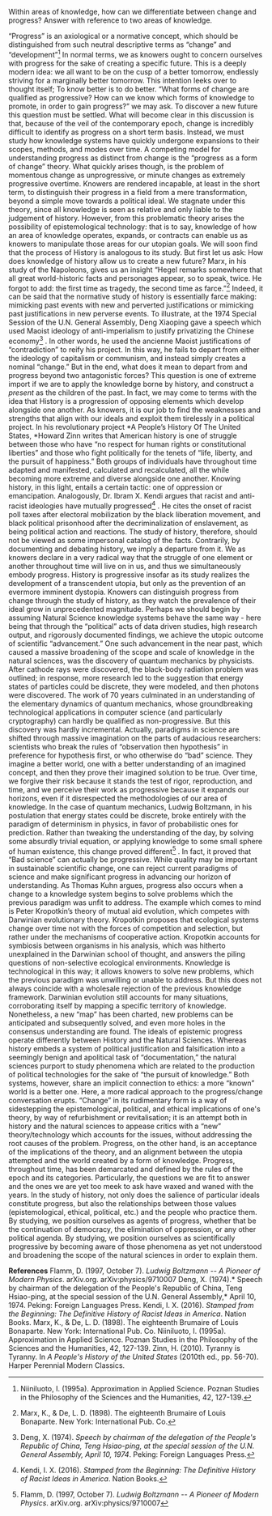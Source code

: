 Within areas of knowledge, how can we differentiate between change and progress? Answer with reference to two areas of knowledge.

“Progress” is an axiological or a normative concept, which should be distinguished from such neutral descriptive terms as “change” and “development”[^1] In normal terms, we as knowers ought to concern ourselves with progress for the sake of creating a specific future. This is a deeply modern idea: we all want to be on the cusp of a better tomorrow, endlessly striving for a marginally better tomorrow. This intention leeks over to thought itself; To know better is to do better. “What forms of change are qualified as progressive? How can we know which forms of knowledge to promote, in order to gain progress?” we may ask. To discover a new future this question must be settled. What will become clear in this discussion is that, because of the veil of the contemporary epoch, change is incredibly difficult to identify as progress on a short term basis. Instead, we must study how knowledge systems have quickly undergone expansions to their scopes, methods, and modes over time.
A competing model for understanding progress as distinct from change is the “progress as a form of change” theory. What quickly arises though, is the problem of momentous change as unprogressive, or minute changes as extremely progressive overtime. Knowers are rendered incapable, at least in the short term, to distinguish their progress in a field from a mere transformation, beyond a simple move towards a political ideal. We stagnate under this theory, since all knowledge is seen as relative and only liable to the judgement of history. However, from this problematic theory arises the possibility of epistemological technology: that is to say, knowledge of how an area of knowledge operates, expands, or contracts can enable us as knowers to manipulate those areas for our utopian goals.
We will soon find that the process of History is analogous to its study. But first let us ask: How does knowledge of history allow us to create a new future? Marx, in his study of the Napoleons, gives us an insight “Hegel remarks somewhere that all great world-historic facts and personages appear, so to speak, twice. He forgot to add: the first time as tragedy, the second time as farce.”[^2] Indeed, it can be said that the normative study of history is essentially farce making: mimicking past events with new and perverted justifications or mimicking past justifications in new perverse events. To illustrate, at the 1974 Special Session of the U.N. General Assembly, Deng Xiaoping gave a speech which used Maoist ideology of anti-imperialism to justify privatizing the Chinese economy[^3] . In other words, he used the ancienne Maoist justifications of “contradiction” to reify his project. In this way, he fails to depart from either the ideology of capitalism or communism, and instead simply creates a nominal “change.”
But in the end, what does it mean to depart from and progress beyond two antagonistic forces? This question is one of extreme import if we are to apply the knowledge borne by history, and construct a *present* as the children of the past. In fact, we may come to terms with the idea that History is a progression of opposing elements which develop alongside one another. As knowers, it is our job to find the weaknesses and strengths that align with our ideals and exploit them tirelessly in a political project. In his revolutionary project *A People’s History Of The United States, *Howard Zinn writes that American history is one of struggle between those who have “no respect for human rights or constitutional liberties” and those who fight politically for the tenets of “life, liberty, and the pursuit of happiness.” Both groups of individuals have throughout time adapted and manifested, calculated and recalculated, all the while becoming more extreme and diverse alongside one another. Knowing history, in this light, entails a certain tactic: one of oppression or emancipation. Analogously, Dr. Ibram X. Kendi argues that racist and anti-racist ideologies have mutually progressed[^4] . He cites the onset of racist poll taxes after electoral mobilization by the black liberation movement, and black political prisonhood after the decriminalization of enslavement, as being political action and reactions. The study of history, therefore, should not be viewed as some impersonal catalog of the facts. Contrarily, by documenting and debating history, we imply a departure from it. We as knowers declare in a very radical way that the struggle of one element or another throughout time will live on in us, and thus we simultaneously embody progress. History is progressive insofar as its study realizes the development of a transcendent utopia, but only as the prevention of an evermore imminent dystopia. Knowers can distinguish progress from change through the study of history, as they watch the prevalence of their ideal grow in unprecedented magnitude.
Perhaps we should begin by assuming Natural Science knowledge systems behave the same way - here being that through the “political” acts of data driven studies, high research output, and rigorously documented findings, we achieve the utopic outcome of scientific “advancement.” One such advancement in the near past, which caused a massive broadening of the scope and scale of knowledge in the natural sciences, was the discovery of quantum mechanics by physicists. After cathode rays were discovered, the black-body radiation problem was outlined; in response, more research led to the suggestion that energy states of particles could be discrete, they were modeled, and then photons were discovered. The work of 70 years culminated in an understanding of the elementary dynamics of quantum mechanics, whose groundbreaking technological applications in computer science (and particularly cryptography) can hardly be qualified as non-progressive.
But this discovery was hardly incremental. Actually, paradigms in science are shifted through massive imagination on the parts of audacious researchers: scientists who break the rules of “observation then hypothesis” in preference for hypothesis first, or who otherwise do “bad” science. They imagine a better world, one with a better understanding of an imagined concept, and then they prove their imagined solution to be true. Over time, we forgive their risk because it stands the test of rigor, reproduction, and time, and we perceive their work as progressive because it expands our horizons, even if it disrespected the methodologies of our area of knowledge. In the case of quantum mechanics,  Ludwig Boltzmann, in his postulation that energy states could be discrete, broke entirely with the paradigm of determinism in physics, in favor of probabilistic ones for prediction. Rather than tweaking the understanding of the day, by solving some absurdly trivial equation, or applying knowledge to some small sphere of human existence, this change proved different[^5] . In fact, it proved that “Bad science” can actually be progressive. While quality may be important in sustainable scientific change, one can  reject current paradigms of science  and make significant progress in advancing our horizon of understanding.
As Thomas Kuhn argues, progress also occurs when a change to a knowledge system begins to solve problems which the previous paradigm was unfit to address. The example which comes to mind is Peter Kropotkin’s theory of mutual aid evolution, which competes with Darwinian evolutionary theory. Kropotkin proposes that ecological systems change over time not with the forces of competition and selection, but rather under the mechanisms of cooperative action. Kropotkin accounts for symbiosis between organisms in his analysis, which was hitherto unexplained in the Darwinian school of thought, and answers the piling questions of non-selective ecological environments. Knowledge is technological in this way; it allows knowers to solve new problems, which the previous paradigm was unwilling or unable to address. But this does not always coincide with a wholesale rejection of the previous knowledge framework. Darwinian evolution still accounts for many situations, corroborating itself by mapping a specific territory of knowledge. Nonetheless, a new “map” has been charted, new problems can be anticipated and subsequently solved, and even more holes in the consensus understanding are found.
The ideals of epistemic progress operate differently between History and the Natural Sciences. Whereas history embeds a system of political justification and falsification into a seemingly benign and apolitical task of  “documentation,” the natural sciences purport to study phenomena which are related to the production of political technologies for the sake of  “the pursuit of knowledge.” Both systems, however, share an implicit connection to ethics: a more “known” world is a better one. Here, a more radical approach to the progress/change conversation erupts. “Change” in its rudimentary form is a way of sidestepping the epistemological, political, and ethical implications of one's theory, by way of refurbishment or revitalisation; it is an attempt both in history and the natural sciences to appease critics with a “new” theory/technology which accounts for the issues, without addressing the root causes of the problem. Progress, on the other hand, is an acceptance of the implications of the theory, and an alignment between the utopia attempted and the world created by a form of knowledge.
Progress, throughout time, has been demarcated and defined by the rules of the epoch and its categories. Particularly, the questions we are fit to answer and the ones we are yet too meek to ask have waxed and waned with the years. In the study of history, not only does the salience of particular ideals constitute progress, but also the relationships between those values (epistemological, ethical, political, etc.) and the people who practice them. By studying, we position ourselves as agents of progress, whether that be the continuation of democracy, the elimination of oppression, or any other political agenda. By studying, we position ourselves as scientifically progressive by becoming aware of those phenomena as yet not understood and broadening the scope of the natural sciences in order to explain them.


**References**
Flamm, D. (1997, October 7). *Ludwig Boltzmann -- A Pioneer of Modern Physics*. arXiv.org. arXiv:physics/9710007
Deng, X. (1974).* Speech by chairman of the delegation of the People's Republic of China, Teng Hsiao-ping, at the special session of the U.N. General Assembly,* April 10, 1974. Peking: Foreign Languages Press.
Kendi, I. X. (2016). *Stamped from the Beginning: The Definitive History of Racist Ideas in America*. Nation Books.
Marx, K., & De, L. D. (1898). The eighteenth Brumaire of Louis Bonaparte. New York: International Pub. Co.
Niiniluoto, I. (1995a). Approximation in Applied Science. Poznan Studies in the Philosophy of the Sciences and the Humanities, 42, 127-139.
Zinn, H. (2010). Tyranny is Tyranny. In *A People's History of the United States* (2010th ed., pp. 56-70). Harper Perennial Modern Classics.

[^1]: Niiniluoto, I. (1995a). Approximation in Applied Science. Poznan Studies in the Philosophy of the Sciences and the Humanities, 42, 127-139.
[^2]: Marx, K., & De, L. D. (1898). The eighteenth Brumaire of Louis Bonaparte. New York: International Pub. Co.
[^3]: Deng, X. (1974). *Speech by chairman of the delegation of the People's Republic of China, Teng Hsiao-ping, at the special session of the U.N. General Assembly, April 10, 1974*. Peking: Foreign Languages Press.
[^4]: Kendi, I. X. (2016). *Stamped from the Beginning: The Definitive History of Racist Ideas in America*. Nation Books.
[^5]: Flamm, D. (1997, October 7). *Ludwig Boltzmann -- A Pioneer of Modern Physics*. arXiv.org. arXiv:physics/9710007